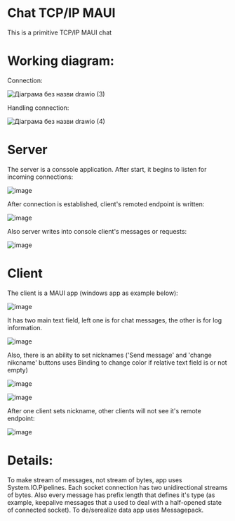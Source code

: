 # Chat TCP/IP MAUI

This is a primitive TCP/IP MAUI chat

# Working diagram:

Connection:

![Діаграма без назви drawio (3)](https://user-images.githubusercontent.com/112476754/211387853-69510c02-39e7-481c-bea2-84b712c3a3bb.png)

Handling connection:

![Діаграма без назви drawio (4)](https://user-images.githubusercontent.com/112476754/211396421-294f9df8-ce5b-4e71-a657-f5121f5d02f7.png)


# Server
The server is a conssole application. After start, it begins to listen for incoming connections:

![image](https://user-images.githubusercontent.com/112476754/211390432-2be82527-3942-4d72-ad09-ce6cbabe934a.png)

After connection is established, client's remoted endpoint is written:

![image](https://user-images.githubusercontent.com/112476754/211390808-7d02852f-45e2-4916-9700-99c01a42cde6.png)

Also server writes into console client's messages or requests:

![image](https://user-images.githubusercontent.com/112476754/211391766-6a59a84c-c212-4158-9217-5fbd6148235a.png)


# Client
The client is a MAUI app (windows app as example below):

![image](https://user-images.githubusercontent.com/112476754/211391138-41f8a60b-6db6-4a39-9a08-5445591a28f7.png)

It has two main text field, left one is for chat messages, the other is for log information. 

![image](https://user-images.githubusercontent.com/112476754/211391621-61d603b1-a8bc-4910-94b7-46b8f0b95939.png)

Also, there is an ability to set nicknames ('Send message' and 'change nikcname' buttons uses Binding to change color if relative text field is or not empty)

![image](https://user-images.githubusercontent.com/112476754/211392430-af662e36-17db-46f1-af04-4e8edf1603ea.png)

![image](https://user-images.githubusercontent.com/112476754/211392633-7e9347e2-de81-42df-a91a-245d7d1f4563.png)

After one client sets nickname, other clients will not see it's remote endpoint:

![image](https://user-images.githubusercontent.com/112476754/211392922-82ea809d-b763-4c0f-bd20-adbb296ce896.png)

# Details:
To make stream of messages, not stream of bytes, app uses System.IO.Pipelines. Each socket connection has two unidirectional streams of bytes. Also every message has prefix length that defines it's type (as example, keepalive messages that a used to deal with a half-opened state of connected socket). To de/serealize data app uses Messagepack.
